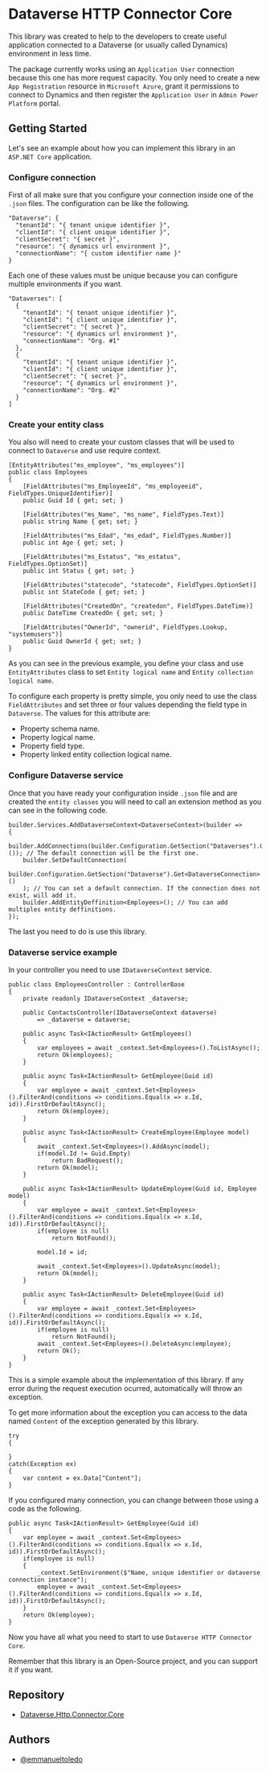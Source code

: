 # Dataverse HTTP Connector Core

This library was created to help to the developers to create useful application connected to a Dataverse (or usually called Dynamics) environment in less time.

The package currently works using an ```Application User``` connection because this one has more request capacity. You only need to create a new ```App Registration``` resource in ```Microsoft Azure```, grant it permissions to connect to Dynamics and then register the ```Application User``` in ```Admin Power Platform``` portal.

## Getting Started

Let's see an example about how you can implement this library in an ```ASP.NET Core``` application.

### Configure connection

First of all make sure that you configure your connection inside one of the ```.json``` files. The configuration can be like the following.

```
"Dataverse": {
  "tenantId": "{ tenant unique identifier }",
  "clientId": "{ client unique identifier }",
  "clientSecret": "{ secret }",
  "resource": "{ dynamics url environment }",
  "connectionName": "{ custom identifier name }"
}
```

Each one of these values must be unique because you can configure multiple environments if you want.

```
"Dataverses": [
  {
    "tenantId": "{ tenant unique identifier }",
    "clientId": "{ client unique identifier }",
    "clientSecret": "{ secret }",
    "resource": "{ dynamics url environment }",
    "connectionName": "Org. #1"
  },
  {
    "tenantId": "{ tenant unique identifier }",
    "clientId": "{ client unique identifier }",
    "clientSecret": "{ secret }",
    "resource": "{ dynamics url environment }",
    "connectionName": "Org. #2"
  }
]
```

### Create your entity class

You also will need to create your custom classes that will be used to connect to ```Dataverse``` and use require context.

```
[EntityAttributes("ms_employee", "ms_employees")]
public class Employees
{
    [FieldAttributes("ms_EmployeeId", "ms_employeeid", FieldTypes.UniqueIdentifier)]
    public Guid Id { get; set; }

    [FieldAttributes("ms_Name", "ms_name", FieldTypes.Text)]
    public string Name { get; set; }

    [FieldAttributes("ms_Edad", "ms_edad", FieldTypes.Number)]
    public int Age { get; set; }

    [FieldAttributes("ms_Estatus", "ms_estatus", FieldTypes.OptionSet)]
    public int Status { get; set; }

    [FieldAttributes("statecode", "statecode", FieldTypes.OptionSet)]
    public int StateCode { get; set; }

    [FieldAttributes("CreatedOn", "createdon", FieldTypes.DateTime)]
    public DateTime CreatedOn { get; set; }

    [FieldAttributes("OwnerId", "ownerid", FieldTypes.Lookup, "systemusers")]
    public Guid OwnerId { get; set; }
}
```

As you can see in the previous example, you define your class and use ```EntityAttributes``` class to set ```Entity logical name``` and ```Entity collection logical name```.

To configure each property is pretty simple, you only need to use the class ```FieldAttributes``` and set three or four values depending the field type in ```Dataverse```. The values for this attribute are:

- Property schema name.
- Property logical name.
- Property field type.
- Property linked entity collection logical name.

### Configure Dataverse service

Once that you have ready your configuration inside ```.json``` file and are created the ```entity classes``` you will need to call an extension method as you can see in the following code.

```
builder.Services.AddDataverseContext<DataverseContext>(builder =>
{
    builder.AddConnections(builder.Configuration.GetSection("Dataverses").Get<List<DataverseConnection>>()); // The default connection will be the first one.
    builder.SetDefaultConnection(
        builder.Configuration.GetSection("Dataverse").Get<DataverseConnection>()
    ); // You can set a default connection. If the connection does not exist, will add it.
    builder.AddEntityDeffinition<Employees>(); // You can add multiples entity deffinitions.
});
```

The last you need to do is use this library.

### Dataverse service example

In your controller you need to use ```IDataverseContext``` service.

```
public class EmployeesController : ControllerBase
{
    private readonly IDataverseContext _dataverse;

    public ContactsController(IDataverseContext dataverse)
        => _dataverse = dataverse;

    public async Task<IActionResult> GetEmployees()
    {
        var employees = await _context.Set<Employees>().ToListAsync();
        return Ok(employees);
    }

    public async Task<IActionResult> GetEmployee(Guid id)
    {
        var employee = await _context.Set<Employees>().FilterAnd(conditions => conditions.Equal(x => x.Id, id)).FirstOrDefaultAsync();
        return Ok(employee);
    }

    public async Task<IActionResult> CreateEmployee(Employee model)
    {
        await _context.Set<Employees>().AddAsync(model);
        if(model.Id != Guid.Empty)
            return BadRequest();
        return Ok(model);
    }
    
    public async Task<IActionResult> UpdateEmployee(Guid id, Employee model)
    {
        var employee = await _context.Set<Employees>().FilterAnd(conditions => conditions.Equal(x => x.Id, id)).FirstOrDefaultAsync();
        if(employee is null)
            return NotFound();
        
        model.Id = id;

        await _context.Set<Employees>().UpdateAsync(model);
        return Ok(model);
    }

    public async Task<IActionResult> DeleteEmployee(Guid id)
    {
        var employee = await _context.Set<Employees>().FilterAnd(conditions => conditions.Equal(x => x.Id, id)).FirstOrDefaultAsync();
        if(employee is null)
            return NotFound();
        await _context.Set<Employees>().DeleteAsync(employee);
        return Ok();
    }
}

```

This is a simple example about the implementation of this library. If any error during the request execution ocurred, automatically will throw an exception. 

To get more information about the exception you can access to the data named ```Content``` of the exception generated by this library.

```
try 
{

}
catch(Exception ex)
{
    var content = ex.Data["Content"];
}
```

If you configured many connection, you can change between those using a code as the following.

```
public async Task<IActionResult> GetEmployee(Guid id)
{
    var employee = await _context.Set<Employees>().FilterAnd(conditions => conditions.Equal(x => x.Id, id)).FirstOrDefaultAsync();
    if(employee is null) 
    {
        _context.SetEnvironment($"Name, unique identifier or dataverse connection instance");
        employee = await _context.Set<Employees>().FilterAnd(conditions => conditions.Equal(x => x.Id, id)).FirstOrDefaultAsync();
    }
    return Ok(employee);
}
```

Now you have all what you need to start to use ```Dataverse HTTP Connector Core```.

Remember that this library is an Open-Source project, and you can support it if you want.

## Repository

- [Dataverse.Http.Connector.Core](https://github.com/emmanuel-toledo/dataverse-http-connector-core)

## Authors

- [@emmanueltoledo](https://github.com/emmanuel-toledo)

